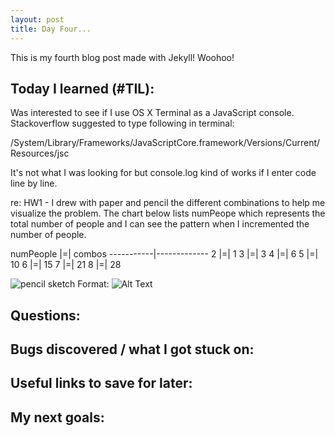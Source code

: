 ```yaml
---
layout: post
title: Day Four... 
---
```


This is my fourth blog post made with Jekyll! Woohoo! 

## Today I learned (#TIL):


Was interested to see if I use OS X Terminal as a JavaScript console.   Stackoverflow suggested to type following in terminal:

/System/Library/Frameworks/JavaScriptCore.framework/Versions/Current/Resources/jsc

It's not what I was looking for but console.log kind of works if I enter code line by line. 

re: HW1 - I drew with paper and pencil the different combinations to help me visualize the problem.  The chart below lists numPeope which represents the total number of people and I can see the pattern when I incremented the number of people.

numPeople |=|      combos
-----------|-------------
2         |=|       1
3         |=|       3
4         |=|       6
5         |=|       10
6         |=|       15
7         |=|       21
8         |=|       28

![pencil sketch](/images/sketch.jpg)
Format: ![Alt Text](url)


## Questions:




## Bugs discovered / what I got stuck on:



## Useful links to save for later:




## My next goals:









